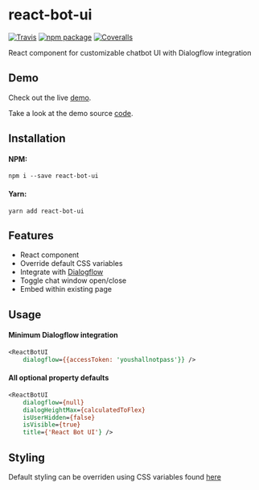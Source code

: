 # react-bot-ui

[![Travis][build-badge]][build]
[![npm package][npm-badge]][npm]
[![Coveralls][coveralls-badge]][coveralls]

React component for customizable chatbot UI with Dialogflow integration

[build-badge]: https://img.shields.io/travis/user/repo/master.png?style=flat-square
[build]: https://travis-ci.org/user/repo

[npm-badge]: https://img.shields.io/npm/v/npm-package.png?style=flat-square
[npm]: https://www.npmjs.org/package/npm-package

[coveralls-badge]: https://img.shields.io/coveralls/user/repo/master.png?style=flat-square
[coveralls]: https://coveralls.io/github/user/repo

## Demo

Check out the live [demo](https://hboylan.github.io/react-bot-ui).

Take a look at the demo source [code](https://github.com/hboylan/react-bot-ui/blob/master/demo/src/index.js).

## Installation

#### NPM:
```
npm i --save react-bot-ui
```

#### Yarn:
```
yarn add react-bot-ui
```

## Features

- React component
- Override default CSS variables
- Integrate with [Dialogflow](https://dialogflow.com)
- Toggle chat window open/close
- Embed within existing page

## Usage

#### Minimum Dialogflow integration
```jsp
<ReactBotUI
	dialogflow={{accessToken: 'youshallnotpass'}} />
```

#### All optional property defaults
```jsp
<ReactBotUI
	dialogflow={null}
	dialogHeightMax={calculatedToFlex}
	isUserHidden={false}
	isVisible={true}
	title={'React Bot UI'} />
```

## Styling

Default styling can be overriden using CSS variables found [here](https://github.com/hboylan/react-bot-ui/blob/5755d53/css/main.css#L11)